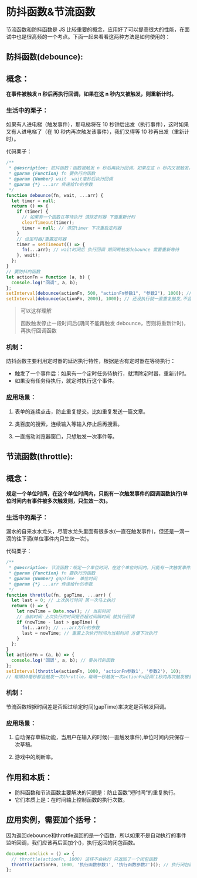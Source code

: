 <!--
 * @Author: your name
 * @Date: 2021-12-03 13:58:07
 * @LastEditTime: 2021-12-03 16:14:50
 * @LastEditors: Please set LastEditors
 * @Description: 打开koroFileHeader查看配置 进行设置: https://github.com/OBKoro1/koro1FileHeader/wiki/%E9%85%8D%E7%BD%AE
 * @FilePath: \vuepress-starter\docs\fontend\js\debounce.md
-->
# 防抖函数&节流函数

节流函数和防抖函数是 JS 比较重要的概念，应用好了可以提高很大的性能，在面试中也是很高频的一个考点。下面一起来看看这两种方法是如何使用的：

## 防抖函数(debounce):

## 概念：

**在事件被触发 n 秒后再执行回调，如果在这 n 秒内又被触发，则重新计时。**

### 生活中的栗子：

如果有人进电梯（触发事件），那电梯将在 10 秒钟后出发（执行事件），这时如果又有人进电梯了（在 10 秒内再次触发该事件），我们又得等 10 秒再出发（重新计时）。

代码栗子：

```js
/**
 * @description: 防抖函数：函数被触发 n 秒后再执行回调，如果在这 n 秒内又被触发，则重新计时
 * @param {Function} fn 要执行的函数
 * @param {Number} wait  wait毫秒后执行回调
 * @param {*} ...arr 传递给fn的参数
 */
function debounce(fn, wait, ...arr) {
  let timer = null;
  return () => {
    if (timer) {
      // 如果有一个函数在等待执行 清除定时器 下面重新计时
      clearTimeout(timer);
      timer = null; // 清空timer 下次重启定时器
    }
    // 设定时器/重置定时器
    timer = setTimeout(() => {
      fn(...arr); // wait时间后 执行回调 期间再触发debounce 需要重新等待
    }, wait);
  };
}
// 要防抖的函数
let actionFn = function (a, b) {
  console.log("回调", a, b);
};
setInterval(debounce(actionFn, 500, "actionFn参数1", "参数2"), 1000); // 第一次在1500ms后触发，之后每1000ms触发一次
setInterval(debounce(actionFn, 2000), 1000); // 还没执行就一直重复触发,不会执行
```
> 可以这样理解
>
> 函数触发停止一段时间后(期间不能再触发 debounce，否则将重新计时)，再执行回调函数

### 机制：
防抖函数主要利用定时器的延迟执行特性，根据是否有定时器在等待执行：

* 触发了一个事件后：如果有一个定时任务待执行，就清除定时器，重新计时。
* 如果没有任务待执行，就定时执行这个事件。

### 应用场景：

1. 表单的连续点击，防止重复提交。比如重复发送一篇文章。

2. 类百度的搜索，连续输入等输入停止后再搜索。

3. 一直拖动浏览器窗口，只想触发一次事件等。



## 节流函数(throttle):

## 概念：

**规定一个单位时间，在这个单位时间内，只能有一次触发事件的回调函数执行(单位时间内有事件被多次触发则，只生效一次)。**

### 生活中的栗子：

漏水的自来水水龙头，尽管水龙头里面有很多水(一直在触发事件)，但还是一滴一滴的往下滴(单位事件内只生效一次)。

代码栗子：

```js
/**
 * @description: 节流函数：规定一个单位时间，在这个单位时间内，只能有一次触发事件的回调函数执行
 * @param {Function} fn 要执行的函数
 * @param {Number} gapTime  单位时间
 * @param {*} ...arr 传递给fn的参数
 */
function throttle(fn, gapTime, ...arr) {
  let last = 0; // 上次执行时间 第一次马上执行
  return () => {
    let nowTime = Date.now(); // 当前时间
    // 当前时间-上次执行的时间是否超过间隔时间 就执行回调
    if (nowTime - last > gapTime) {
      fn(...arr); // ...arr为fn的参数
      last = nowTime; // 重置上次执行时间为当前时间 方便下次执行
    }
  };
}
let actionFn = (a, b) => {
  console.log('回调', a, b); // 要执行的函数
};
setInterval(throttle(actionFn, 1000, 'actionFn参数1', '参数2'), 10);
// 每隔10毫秒都会触发一次throttle，每隔一秒触发一次actionFn回调(1秒内再次触发被丢弃)
```


### 机制：
节流函数根据时间差是否超过给定时间(gapTime)来决定是否触发回调。

### 应用场景：

1. 自动保存草稿功能，当用户在输入的时候(一直触发事件),单位时间内只保存一次草稿。

2. 游戏中的刷新率。

## 作用和本质：
* 防抖函数和节流函数主要解决的问题是：防止函数”短时间“的重复执行。
* 它们本质上是：在时间轴上控制函数的执行次数。

## 应用实例，需要加个括号：
因为返回debounce和throttle返回的是一个函数，所以如果不是自动执行的事件监听回调，我们应该再后面加个()，执行返回的闭包函数。


```js
document.onclick = () => {
  // throttle(actionFn, 1000) 这样不会执行 只返回了一个闭包函数
  throttle(actionFn, 1000, '执行函数参数1', '执行函数参数2')(); // 执行闭包函数
};
```
